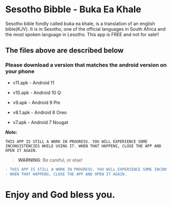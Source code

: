 # Sesotho Bibble - Buka Ea Khale


Sesotho bible fondly called buka ea khale, is a translation of an english bible(KJV). It is in Sesotho, one of the official languages in South Africa and the most spoken language in Lesotho. This app is FREE and not for sale!! 


## The files above are described below

### Please download a version that matches the android version on your phone

- v11.apk - Android 11

- v10.apk - Android 10 Q

- v9.apk - Android 9 Pie

- v8.1.apk - Android 8 Oreo

- v7.apk - Android 7 Nougat


***Note:***

`THIS APP IS STILL A WORK IN PROGRESS. YOU WILL EXPERIENCE SOME INCONSISTENCIES WHILE USING IT.
WHEN THAT HAPPENS, CLOSE THE APP AND OPEN IT AGAIN.`

> **WARNING**: Be careful, or else!


```diff
- THIS APP IS STILL A WORK IN PROGRESS. YOU WILL EXPERIENCE SOME INCONSISTENCIES WHILE USING IT.
- WHEN THAT HAPPENS, CLOSE THE APP AND OPEN IT AGAIN.
```

# Enjoy and God bless you.
